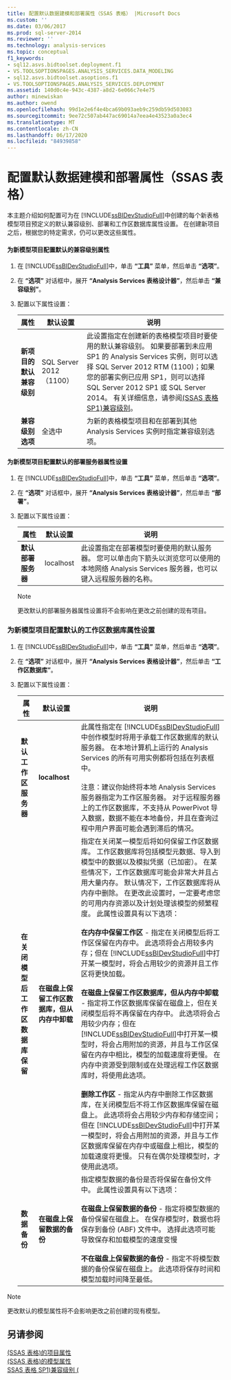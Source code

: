 ```yaml
---
title: 配置默认数据建模和部署属性（SSAS 表格） |Microsoft Docs
ms.custom: ''
ms.date: 03/06/2017
ms.prod: sql-server-2014
ms.reviewer: ''
ms.technology: analysis-services
ms.topic: conceptual
f1_keywords:
- sql12.asvs.bidtoolset.deployment.f1
- VS.TOOLSOPTIONSPAGES.ANALYSIS_SERVICES.DATA_MODELING
- sql12.asvs.bidtoolset.asoptions.f1
- VS.TOOLSOPTIONSPAGES.ANALYSIS_SERVICES.DEPLOYMENT
ms.assetid: 140d0c4e-943c-4387-a8d2-6e066c7e4e75
author: minewiskan
ms.author: owend
ms.openlocfilehash: 99d1e2e6f4e4bca69b093aeb9c259db59d503083
ms.sourcegitcommit: 9ee72c507ab447ac69014a7eea4e43523a0a3ec4
ms.translationtype: MT
ms.contentlocale: zh-CN
ms.lasthandoff: 06/17/2020
ms.locfileid: "84939858"
---
```

# <a name="configure-default-data-modeling-and-deployment-properties-ssas-tabular"></a>配置默认数据建模和部署属性（SSAS 表格）
  本主题介绍如何配置可为在 [!INCLUDE[ssBIDevStudioFull](../../includes/ssbidevstudiofull-md.md)]中创建的每个新表格模型项目预定义的默认兼容级别、部署和工作区数据库属性设置。 在创建新项目之后，根据您的特定需求，仍可以更改这些属性。  
  
#### <a name="to-configure-the-default-compatibility-level-property-setting-for-new-model-projects"></a>为新模型项目配置默认的兼容级别属性  
  
1.  在 [!INCLUDE[ssBIDevStudioFull](../../includes/ssbidevstudiofull-md.md)]中，单击 **“工具”** 菜单，然后单击 **“选项”**。  
  
2.  在 **“选项”** 对话框中，展开 **“Analysis Services 表格设计器”**，然后单击 **“兼容级别”**。  
  
3.  配置以下属性设置：  
  
    |属性|默认设置|说明|  
    |--------------|---------------------|-----------------|  
    |**新项目的默认兼容级别**|SQL Server 2012 （1100）|此设置指定在创建新的表格模型项目时要使用的默认兼容级别。 如果要部署到未应用 SP1 的 Analysis Services 实例，则可以选择 SQL Server 2012 RTM (1100)；如果您的部署实例已应用 SP1，则可以选择 SQL Server 2012 SP1 或 SQL Server 2014。 有关详细信息，请参阅[&#40;SSAS 表格 SP1&#41;兼容级别](compatibility-level-for-tabular-models-in-analysis-services.md)。|  
    |**兼容级别选项**|全选中|为新的表格模型项目和在部署到其他 Analysis Services 实例时指定兼容级别选项。|  
  
#### <a name="to-configure-the-default-deployment-server-property-setting-for-new-model-projects"></a>为新模型项目配置默认的部署服务器属性设置  
  
1.  在 [!INCLUDE[ssBIDevStudioFull](../../includes/ssbidevstudiofull-md.md)]中，单击 **“工具”** 菜单，然后单击 **“选项”**。  
  
2.  在 **“选项”** 对话框中，展开 **“Analysis Services 表格设计器”**，然后单击 **“部署”**。  
  
3.  配置以下属性设置：  
  
    |属性|默认设置|说明|  
    |--------------|---------------------|-----------------|  
    |**默认部署服务器**|localhost|此设置指定在部署模型时要使用的默认服务器。 您可以单击向下箭头以浏览您可以使用的本地网络 Analysis Services 服务器，也可以键入远程服务器的名称。|  
  
    > [!NOTE]  
    >  更改默认的部署服务器属性设置将不会影响在更改之前创建的现有项目。  
  
###  <a name="to-configure-the-default-workspace-database-property-settings-for-new-model-projects"></a><a name="bkmk_conf_default"></a>为新模型项目配置默认的工作区数据库属性设置  
  
1.  在 [!INCLUDE[ssBIDevStudioFull](../../includes/ssbidevstudiofull-md.md)]中，单击 **“工具”** 菜单，然后单击 **“选项”**。  
  
2.  在 **“选项”** 对话框中，展开 **“Analysis Services 表格设计器”**，然后单击 **“工作区数据库”**。  
  
3.  配置以下属性设置：  
  
    |属性|默认设置|说明|  
    |--------------|---------------------|-----------------|  
    |**默认工作区服务器**|**localhost**|此属性指定在 [!INCLUDE[ssBIDevStudioFull](../../includes/ssbidevstudiofull-md.md)]中创作模型时将用于承载工作区数据库的默认服务器。 在本地计算机上运行的 Analysis Services 的所有可用实例都将包括在列表框中。<br /><br /> 注意：建议你始终将本地 Analysis Services 服务器指定为工作区服务器。 对于远程服务器上的工作区数据库，不支持从 PowerPivot 导入数据，数据不能在本地备份，并且在查询过程中用户界面可能会遇到滞后的情况。|  
    |**在关闭模型后工作区数据库保留**|**在磁盘上保留工作区数据库，但从内存中卸载**|指定在关闭某一模型后将如何保留工作区数据库。 工作区数据库将包括模型元数据、导入到模型中的数据以及模拟凭据（已加密）。 在某些情况下，工作区数据库可能会非常大并且占用大量内存。 默认情况下，工作区数据库将从内存中删除。 在更改此设置时，一定要考虑您的可用内存资源以及计划处理该模型的频繁程度。 此属性设置具有以下选项：<br /><br /> **在内存中保留工作区** - 指定在关闭模型后将工作区保留在内存中。 此选项将会占用较多内存；但在 [!INCLUDE[ssBIDevStudioFull](../../includes/ssbidevstudiofull-md.md)]中打开某一模型时，将会占用较少的资源并且工作区将更快加载。<br /><br /> **在磁盘上保留工作区数据库，但从内存中卸载** - 指定将工作区数据库保留在磁盘上，但在关闭模型后将不再保留在内存中。 此选项将会占用较少内存；但在 [!INCLUDE[ssBIDevStudioFull](../../includes/ssbidevstudiofull-md.md)]中打开某一模型时，将会占用附加的资源，并且与工作区保留在内存中相比，模型的加载速度将更慢。 在内存中资源受到限制或在处理远程工作区数据库时，将使用此选项。<br /><br /> **删除工作区** - 指定从内存中删除工作区数据库，在关闭模型后不将工作区数据库保留在磁盘上。 此选项将会占用较少内存和存储空间；但在 [!INCLUDE[ssBIDevStudioFull](../../includes/ssbidevstudiofull-md.md)]中打开某一模型时，将会占用附加的资源，并且与工作区数据库保留在内存中或磁盘上相比，模型的加载速度将更慢。 只有在偶尔处理模型时，才使用此选项。|  
    |**数据备份**|**在磁盘上保留数据的备份**|指定模型数据的备份是否将保留在备份文件中。 此属性设置具有以下选项：<br /><br /> **在磁盘上保留数据的备份** - 指定将模型数据的备份保留在磁盘上。 在保存模型时，数据也将保存到备份 (ABF) 文件中。 选择此选项可能导致保存和加载模型的速度变慢<br /><br /> **不在磁盘上保留数据的备份** - 指定不将模型数据的备份保留在磁盘上。 此选项将保存时间和模型加载时间降至最低。|  
  
> [!NOTE]  
>  更改默认的模型属性将不会影响更改之前创建的现有模型。  
  
## <a name="see-also"></a>另请参阅  
 [&#40;SSAS 表格&#41;的项目属性](properties-ssas-tabular.md)   
 [&#40;SSAS 表格&#41;的模型属性](model-properties-ssas-tabular.md)   
 [SSAS 表格 SP1&#41;兼容级别 &#40;](compatibility-level-for-tabular-models-in-analysis-services.md)  
  
  

